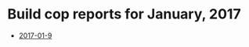 # Build cop reports for January, 2017

* [2017-01-9](https://bitbucket.org/osrf/gazebo/wiki/create/buildcop/2017/01/9.md)